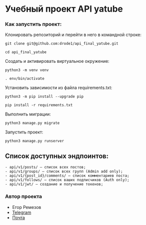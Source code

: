 # Учебный проект API yatube

### Как запустить проект:

Клонировать репозиторий и перейти в него в командной строке:

```
git clone git@github.com:drode1/api_final_yatube.git
```

```
cd api_final_yatube
```

Cоздать и активировать виртуальное окружение:

```
python3 -m venv venv
```

```
. env/bin/activate
```

Установить зависимости из файла requirements.txt:

```
python3 -m pip install --upgrade pip
```

```
pip install -r requirements.txt
```

Выполнить миграции:

```
python3 manage.py migrate
```

Запустить проект:

```
python3 manage.py runserver
```

## Список доступных эндпоинтов:

```
- api/v1/posts/ – список всех постов;
- api/v1/groups/ – список всех групп (Admin add only);
- api/v1/{post_id}/comments/ – список комментариев поста;
- api/v1/follows/ – список ваших подписчиков (Auth only);
- api/v1/jwt/ – создание и получение токенов;
```
### Автор проекта

- Егор Ремезов
- [Telegram](https://t.me/e_remezov)
- [Почта](mr.drodel@gmail.com)
